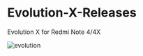 # Evolution-X-Releases
Evolution X for Redmi Note 4/4X

![evolution](https://user-images.githubusercontent.com/97696537/167584496-cb391fd4-79cd-4786-922c-f780c48b5d16.jpg)
